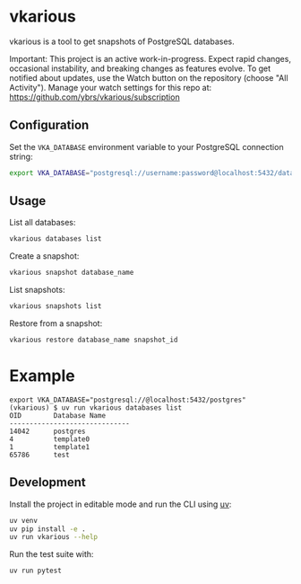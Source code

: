 # vkarious

vkarious is a tool to get snapshots of PostgreSQL databases.

Important: This project is an active work-in-progress. Expect rapid changes, occasional instability, and breaking changes as features evolve. To get notified about updates, use the Watch button on the repository (choose "All Activity"). Manage your watch settings for this repo at: https://github.com/ybrs/vkarious/subscription

## Configuration

Set the `VKA_DATABASE` environment variable to your PostgreSQL connection string:

```bash
export VKA_DATABASE="postgresql://username:password@localhost:5432/database_name"
```

## Usage

List all databases:
```bash
vkarious databases list
```

Create a snapshot:
```bash
vkarious snapshot database_name
```

List snapshots:
```bash
vkarious snapshots list
```

Restore from a snapshot:
```bash
vkarious restore database_name snapshot_id
```

# Example
```
export VKA_DATABASE="postgresql://@localhost:5432/postgres"
(vkarious) $ uv run vkarious databases list
OID        Database Name
------------------------------
14042      postgres
4          template0
1          template1
65786      test
```



## Development

Install the project in editable mode and run the CLI using
[uv](https://docs.astral.sh/uv/):

```bash
uv venv
uv pip install -e .
uv run vkarious --help
```

Run the test suite with:

```bash
uv run pytest
```
